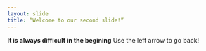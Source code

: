 ```yaml
---
layout: slide
title: “Welcome to our second slide!”
---
```

**It is always difficult in the begining** 
Use the left arrow to go back!
